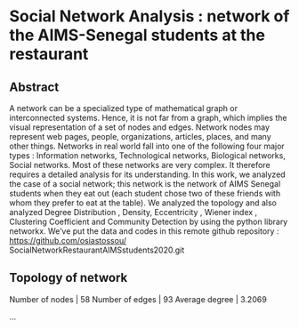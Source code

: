 # Social Network Analysis : network of the AIMS-Senegal students at the restaurant

## Abstract 

A network can be a specialized type of mathematical graph or interconnected systems. Hence, it is not
far from a graph, which implies the visual representation of a set of nodes and edges. Network nodes
may represent web pages, people, organizations, articles, places, and many other things. Networks in
real world fall into one of the following four major types : Information networks, Technological networks,
Biological networks, Social networks.
Most of these networks are very complex. It therefore requires a detailed analysis for its understanding.
In this work, we analyzed the case of a social network; this network is the network of AIMS Senegal
students when they eat out (each student chose two of these friends with whom they prefer to eat at
the table). We analyzed the topology and also analyzed Degree Distribution , Density, Eccentricity ,
Wiener index , Clustering Coefficient and Community Detection by using the python library networkx.
We’ve put the data and codes in this remote github repository : https://github.com/osiastossou/
SocialNetworkRestaurantAIMSstudents2020.git


## Topology of network

Number of nodes | 58
Number of edges | 93
Average degree  | 3.2069


...
